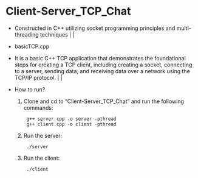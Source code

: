 ﻿# Client-Server_TCP_Chat
 
- Constructed in C++ utilizing socket programming principles and multi-threading techniques
|
|
* basicTCP.cpp

- It is a basic C++ TCP application that demonstrates the foundational steps for creating a TCP client, including creating a socket, connecting to a server, sending data, and receiving data over a network using the TCP/IP protocol. 
|
|
* How to run?
	
	1. Clone and cd to “Client-Server_TCP_Chat” and run the following commands:

			g++ server.cpp -o server -pthread
 			g++ client.cpp -o client -pthread

  	2. Run the server:

  			./server

   	3. Run the client:

  			./client

